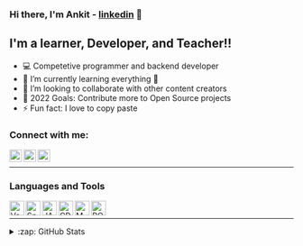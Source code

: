 ### Hi there, I'm Ankit - [linkedin] 👋 


## I'm a learner, Developer, and Teacher!!

- 💻 Competetive programmer and backend developer
- 🌱 I’m currently learning everything 🤣
- 👯 I’m looking to collaborate with other content creators
- 🥅 2022 Goals: Contribute more to Open Source projects
- ⚡ Fun fact: I love to copy paste

### Connect with me:

[<img align="left" alt="codeSTACKr | YouTube" width="22px" src="https://cdn.jsdelivr.net/npm/simple-icons@v3/icons/youtube.svg" />][youtube]
[<img align="left" alt="codeSTACKr | LinkedIn" width="22px" src="https://cdn.jsdelivr.net/npm/simple-icons@v3/icons/linkedin.svg" />][linkedin]
[<img align="left" alt="codeSTACKr | Instagram" width="22px" src="https://cdn.jsdelivr.net/npm/simple-icons@v3/icons/instagram.svg" />][instagram]

<br />

---
### Languages and Tools
[<img align="left" alt="VsCode" width="26px" src="https://img.icons8.com/color/48/000000/visual-studio-code-2019.png" />][linkedin]
[<img align="left" alt="Spring Boot" width="26px" src="https://img.icons8.com/color/48/000000/spring-logo.png" />][linkedin]
[<img align="left" alt="JAVA" width="26px" src="https://img.icons8.com/color/48/000000/java-coffee-cup-logo--v1.png" />][linkedin]
[<img align="left" alt="CPP" width="26px" src="https://img.icons8.com/ios/50/000000/c-plus-plus.png" />][linkedin]
[<img align="left" alt="MYSQL" width="26px" src="https://img.icons8.com/color/50/000000/mysql-logo.png" />][linkedin]
[<img align="left" alt="POSTGRESQL" width="26px" src="https://img.icons8.com/color/48/000000/postgreesql.png" />][linkedin]



<br />

---


<details>
  <summary>:zap: GitHub Stats</summary>

  <img align="left" alt="codeSTACKr's GitHub Stats" src="https://github-readme-stats.AnkitKKKK.vercel.app/api?username=Ankitkkkk&show_icons=true&hide_border=true" />

</details>




[youtube]: https://www.youtube.com/c/Plasmindo
[instagram]: https://www.instagram.com/codersvilla/
[linkedin]: https://www.linkedin.com/in/ankit-kumar-7520771a7
